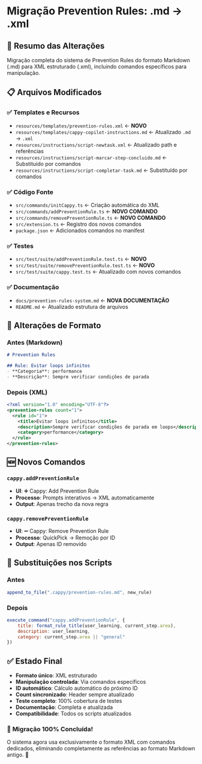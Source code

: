 # Migração Prevention Rules: .md → .xml

## 🎯 Resumo das Alterações

Migração completa do sistema de Prevention Rules do formato Markdown (.md) para XML estruturado (.xml), incluindo comandos específicos para manipulação.

## 📋 Arquivos Modificados

### ✅ **Templates e Recursos**
- `resources/templates/prevention-rules.xml` ← **NOVO**
- `resources/templates/cappy-copilot-instructions.md` ← Atualizado `.md` → `.xml`
- `resources/instructions/script-newtask.xml` ← Atualizado path e referências
- `resources/instructions/script-marcar-step-concluido.md` ← Substituído por comandos
- `resources/instructions/script-completar-task.md` ← Substituído por comandos

### ✅ **Código Fonte**  
- `src/commands/initCappy.ts` ← Criação automática do XML
- `src/commands/addPreventionRule.ts` ← **NOVO COMANDO**
- `src/commands/removePreventionRule.ts` ← **NOVO COMANDO**
- `src/extension.ts` ← Registro dos novos comandos
- `package.json` ← Adicionados comandos no manifest

### ✅ **Testes**
- `src/test/suite/addPreventionRule.test.ts` ← **NOVO**
- `src/test/suite/removePreventionRule.test.ts` ← **NOVO**
- `src/test/suite/cappy.test.ts` ← Atualizado com novos comandos

### ✅ **Documentação**
- `docs/prevention-rules-system.md` ← **NOVA DOCUMENTAÇÃO**
- `README.md` ← Atualizado estrutura de arquivos

## 🔄 Alterações de Formato

### **Antes (Markdown)**
```markdown
# Prevention Rules

## Rule: Evitar loops infinitos
- **Categoria**: performance
- **Descrição**: Sempre verificar condições de parada
```

### **Depois (XML)**
```xml
<?xml version="1.0" encoding="UTF-8"?>
<prevention-rules count="1">
  <rule id="1">
    <title>Evitar loops infinitos</title>
    <description>Sempre verificar condições de parada em loops</description>
    <category>performance</category>
  </rule>
</prevention-rules>
```

## 🆕 Novos Comandos

### `cappy.addPreventionRule`
- **UI**: ➕ Cappy: Add Prevention Rule
- **Processo**: Prompts interativos → XML automaticamente
- **Output**: Apenas trecho da nova regra

### `cappy.removePreventionRule`  
- **UI**: ➖ Cappy: Remove Prevention Rule
- **Processo**: QuickPick → Remoção por ID
- **Output**: Apenas ID removido

## 🔄 Substituições nos Scripts

### **Antes**
```javascript
append_to_file(".cappy/prevention-rules.md", new_rule)
```

### **Depois**
```javascript  
execute_command("cappy.addPreventionRule", {
    title: format_rule_title(user_learning, current_step.area),
    description: user_learning,
    category: current_step.area || "general"
})
```

## ✅ **Estado Final**

- **Formato único**: XML estruturado
- **Manipulação controlada**: Via comandos específicos  
- **ID automático**: Cálculo automático do próximo ID
- **Count sincronizado**: Header sempre atualizado
- **Teste completo**: 100% cobertura de testes
- **Documentação**: Completa e atualizada
- **Compatibilidade**: Todos os scripts atualizados

### 🎉 **Migração 100% Concluída!**

O sistema agora usa exclusivamente o formato XML com comandos dedicados, eliminando completamente as referências ao formato Markdown antigo. 🦫
